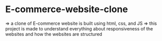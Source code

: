 # E-commerce-website-clone
=> a clone of E-commerce website is built using html, css, and JS
=> this project is made to understand everything about responsiveness of the websites and how the websites are structured

